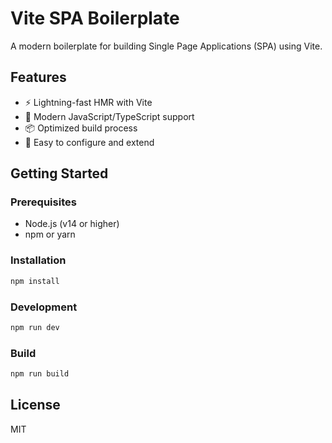 # Vite SPA Boilerplate

A modern boilerplate for building Single Page Applications (SPA) using Vite.

## Features

- ⚡️ Lightning-fast HMR with Vite
- 🎯 Modern JavaScript/TypeScript support
- 📦 Optimized build process
- 🔧 Easy to configure and extend

## Getting Started

### Prerequisites

- Node.js (v14 or higher)
- npm or yarn

### Installation

```bash
npm install
```

### Development

```bash
npm run dev
```

### Build

```bash
npm run build
```

## License

MIT
